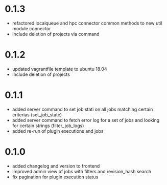 # 0.1.3
- refactored localqueue and hpc connector common methods to new util module connector
- include deletion of projects via command

# 0.1.2
- updated vagrantfile template to ubuntu 18.04
- include deletion of projects

# 0.1.1
- added server command to set job stati on all jobs matching certain criterias (set_job_state)
- added server command to fetch error log for a set of jobs and looking for certain strings (filter_job_logs)
- added re-run of plugin executions and jobs

# 0.1.0
- added changelog and version to frontend
- improved admin view of jobs with filters and revision_hash search
- fix pagination for plugin execution status